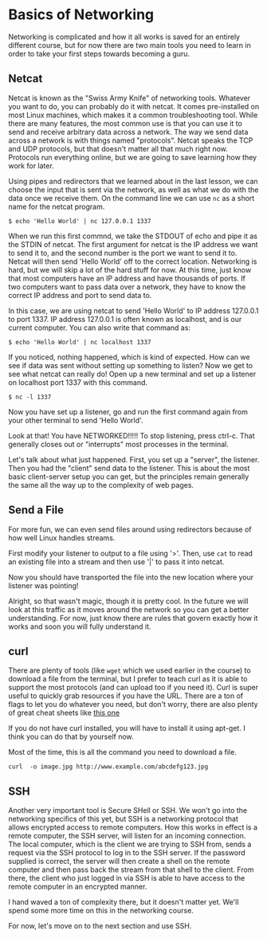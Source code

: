 # Basics of Networking

Networking is complicated and how it all works is saved for an entirely different course, but for now there are two main tools you need to learn in order to take your first steps towards becoming a guru.

## Netcat
Netcat is known as the "Swiss Army Knife" of networking tools. Whatever you want to do, you can probably do it with netcat. It comes pre-installed on most Linux machines, which makes it a common troubleshooting tool. While there are many features, the most common use is that you can use it to send and receive arbitrary data across a network. The way we send data across a network is with things named "protocols". Netcat speaks the TCP and UDP protocols, but that doesn't matter all that much right now. Protocols run everything online, but we are going to save learning how they work for later.

Using pipes and redirectors that we learned about in the last lesson, we can choose the input that is sent via the network, as well as what we do with the data once we receive them. On the command line we can use ```nc``` as a short name for the netcat program.

```
$ echo 'Hello World' | nc 127.0.0.1 1337
```
When we run this first commnd, we take the STDOUT of echo and pipe it as the STDIN of netcat. The first argument for netcat is the IP address we want to send it to, and the second number is the port we want to send it to. Netcat will then send 'Hello World' off to the correct location. Networking is hard, but we will skip a lot of the hard stuff for now. At this time, just know that most computers have an IP address and have thousands of ports. If two computers want to pass data over a network, they have to know the correct IP address and port to send data to.

In this case, we are using netcat to send 'Hello World' to IP address 127.0.0.1 to port 1337. IP address 127.0.0.1 is often known as localhost, and is our current computer. You can also write that command as:

```
$ echo 'Hello World' | nc localhost 1337
```

If you noticed, nothing happened, which is kind of expected. How can we see if data was sent without setting up something to listen? Now we get to see what netcat can really do! Open up a new terminal and set up a listener on localhost port 1337 with this command.

```
$ nc -l 1337
```

Now you have set up a listener, go and run the first command again from your other terminal to send 'Hello World'.

Look at that! You have NETWORKED!!!!! To stop listening, press ctrl-c. That generally closes out or "interrupts" most processes in the terminal.

Let's talk about what just happened. First, you set up a "server", the listener. Then you had the "client" send data to the listener. This is about the most basic client-server setup you can get, but the principles remain generally the same all the way up to the complexity of web pages.

## Send a File

For more fun, we can even send files around using redirectors because of how well Linux handles streams.

First modify your listener to output to a file using '>'.
Then, use ```cat``` to read an existing file into a stream and then use '|' to pass it into netcat.

Now you should have transported the file into the new location where your listener was pointing!

Alright, so that wasn't magic, though it is pretty cool. In the future we will look at this traffic as it moves around the network so you can get a better understanding. For now, just know there are rules that govern exactly how it works and soon you will fully understand it.

## curl

There are plenty of tools (like ```wget``` which we used earlier in the course) to download a file from the terminal, but I prefer to teach curl as it is able to support the most protocols (and can upload too if you need it). Curl is super useful to quickly grab resources if you have the URL. There are a ton of flags to let you do whatever you need, but don't worry, there are also plenty of great cheat sheets like [this one](https://devhints.io/curl)

If you do not have curl installed, you will have to install it using apt-get. I think you can do that by yourself now.

Most of the time, this is all the command you need to download a file.
```
curl  -o image.jpg http://www.example.com/abcdefg123.jpg
```




## SSH

Another very important tool is Secure SHell or SSH. We won't go into the networking specifics of this yet, but SSH is a networking protocol that allows encrypted access to remote computers. How this works in effect is a remote computer, the SSH server, will listen for an incoming connection. The local computer, which is the client we are trying to SSH from, sends a request via the SSH protocol to log in to the SSH server. If the password supplied is correct, the server will then create a shell on the remote computer and then pass back the stream from that shell to the client. From there, the client who just logged in via SSH is able to have access to the remote computer in an encrypted manner.

I hand waved a ton of complexity there, but it doesn't matter yet. We'll spend some more time on this in the networking course.

For now, let's move on to the next section and use SSH.

